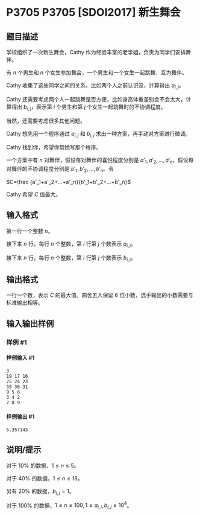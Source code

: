 # P3705 P3705 [SDOI2017] 新生舞会

## 题目描述

学校组织了一次新生舞会，Cathy 作为经验丰富的老学姐，负责为同学们安排舞伴。


有 $n$ 个男生和 $n$ 个女生参加舞会，一个男生和一个女生一起跳舞，互为舞伴。


Cathy 收集了这些同学之间的关系，比如两个人之前认识没，计算得出 $a_{i,j}$。

Cathy 还需要考虑两个人一起跳舞是否方便，比如身高体重差别会不会太大，计算得出 $b_{i,j}$，表示第 $i$ 个男生和第 $j$ 个女生一起跳舞时的不协调程度。


当然，还需要考虑很多其他问题。


Cathy 想先用一个程序通过 $a_{i,j}$ 和 $b_{i,j}$ 求出一种方案，再手动对方案进行微调。

Cathy 找到你，希望你帮她写那个程序。


一个方案中有 $n$ 对舞伴，假设每对舞伴的喜悦程度分别是 $a'_1,a'_2,...,a'_n$，假设每对舞伴的不协调程度分别是 $b'_1,b'_2,...,b'_n$。令

$C=\frac {a'_1+a'_2+...+a'_n}{b'_1+b'_2+...+b'_n}$

Cathy 希望 $C$ 值最大。

## 输入格式

第一行一个整数 $n$。

接下来 $n$ 行，每行 $n$ 个整数，第 $i$ 行第 $j$ 个数表示 $a_{i,j}$。

接下来 $n$ 行，每行 $n$ 个整数，第 $i$ 行第 $j$ 个数表示 $b_{i,j}$。

## 输出格式

一行一个数，表示 $C$ 的最大值。四舍五入保留 $6$ 位小数，选手输出的小数需要与标准输出相等。

## 输入输出样例

### 样例 #1

#### 样例输入 #1

```
3
19 17 16
25 24 23
35 36 31
9 5 6
3 4 2
7 8 9
```

#### 样例输出 #1

```
5.357143
```

## 说明/提示

对于 $10\%$ 的数据，$1 \le n \le 5$。

对于 $40\%$ 的数据，$1 \le n \le 18$。

另有 $20\%$ 的数据，$b_{i,j} = 1$。

对于 $100\%$ 的数据，$1 \le n \le 100,1 \le a_{i,j},b_{i,j} \le 10^4$。
